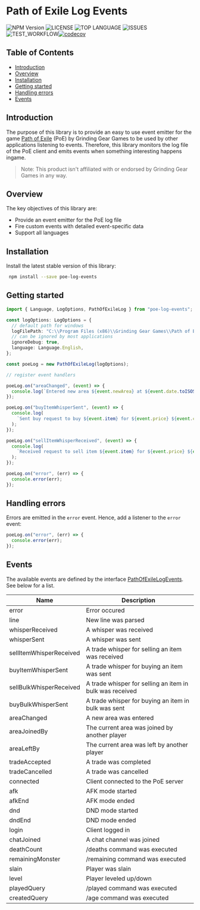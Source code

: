 # Path of Exile Log Events

![NPM Version](https://img.shields.io/npm/v/npm) ![LICENSE](https://img.shields.io/github/license/moepmoep12/poe-log-events) ![TOP LANGUAGE](https://img.shields.io/github/languages/top/moepmoep12/poe-log-events) ![ISSUES](https://img.shields.io/github/issues/moepmoep12/poe-log-events) ![TEST_WORKFLOW](https://img.shields.io/github/workflow/status/moepmoep12/poe-log-events/Test)[![codecov](https://codecov.io/gh/moepmoep12/poe-log-events/branch/master/graph/badge.svg?token=b82B6AxIpl)](https://codecov.io/gh/moepmoep12/poe-log-events)

## Table of Contents

- [Introduction](#introduction)
- [Overview](#overview)
- [Installation](#installation)
- [Getting started](#getting-started)
- [Handling errors](#handling-errors)
- [Events](#events)

## Introduction

The purpose of this library is to provide an easy to use event emitter for the game [Path of Exile](https://www.pathofexile.com/) (PoE) by Grinding Gear Games to be used by other applications listening to events. Therefore, this library monitors the log file of the PoE client and emits events when something interesting happens ingame.

> Note: This product isn't affiliated with or endorsed by Grinding Gear Games in any way.

## Overview

The key objectives of this library are:

- Provide an event emitter for the PoE log file
- Fire custom events with detailed event-specific data
- Support all languages

## Installation

Install the latest stable version of this library:

```bash
 npm install --save poe-log-events
```

## Getting started

```typescript
import { Language, LogOptions, PathOfExileLog } from "poe-log-events";

const logOptions: LogOptions = {
  // default path for windows
  logFilePath: "C:\\Program Files (x86)\\Grinding Gear Games\\Path of Exile\\logs\\Client.txt",
  // can be ignored by most applications
  ignoreDebug: true,
  language: Language.English,
};

const poeLog = new PathOfExileLog(logOptions);

// register event handlers

poeLog.on("areaChanged", (event) => {
  console.log(`Entered new area ${event.newArea} at ${event.date.toISOString()}`);
});

poeLog.on("buyItemWhisperSent", (event) => {
  console.log(
    `Sent buy request to buy ${event.item} for ${event.price} ${event.currency} from ${event.player}`
  );
});

poeLog.on("sellItemWhisperReceived", (event) => {
  console.log(
    `Received request to sell item ${event.item} for ${event.price} ${event.currency} to ${event.player}`
  );
});

poeLog.on("error", (err) => {
  console.error(err);
});
```

## Handling errors

Errors are emitted in the `error` event. Hence, add a listener to the `error` event:

```typescript
poeLog.on("error", (err) => {
  console.error(err);
});
```

## Events

The available events are defined by the interface [PathOfExileLogEvents](src\events\PathOfExileLogEvents.ts). See below for a list.

| **Name**                | **Description**                                          |
| ----------------------- | -------------------------------------------------------- |
| error                   | Error occured                                            |
| line                    | New line was parsed                                      |
| whisperReceived         | A whisper was received                                   |
| whisperSent             | A whisper was sent                                       |
| sellItemWhisperReceived | A trade whisper for selling an item was received         |
| buyItemWhisperSent      | A trade whisper for buying an item was sent              |
| sellBulkWhisperReceived | A trade whisper for selling an item in bulk was received |
| buyBulkWhisperSent      | A trade whisper for buying an item in bulk was sent      |
| areaChanged             | A new area was entered                                   |
| areaJoinedBy            | The current area was joined by another player            |
| areaLeftBy              | The current area was left by another player              |
| tradeAccepted           | A trade was completed                                    |
| tradeCancelled          | A trade was cancelled                                    |
| connected               | Client connected to the PoE server                       |
| afk                     | AFK mode started                                         |
| afkEnd                  | AFK mode ended                                           |
| dnd                     | DND mode started                                         |
| dndEnd                  | DND mode ended                                           |
| login                   | Client logged in                                         |
| chatJoined              | A chat channel was joined                                |
| deathCount              | /deaths command was executed                             |
| remainingMonster        | /remaining command was executed                          |
| slain                   | Player was slain                                         |
| level                   | Player leveled up/down                                   |
| playedQuery             | /played command was executed                             |
| createdQuery            | /age command was executed                                |
